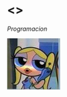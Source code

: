  # <<WELCOME TO THE REPOSITORY OF ADRIANA>> 

 *Programacion* 

![Imagen](/imagenes/8959bfcb-9083-486d-8575-3b15b3bf6dc1.jpeg)

